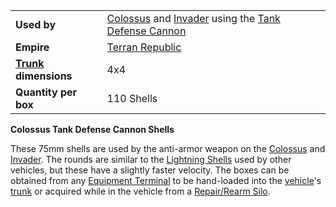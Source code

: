 |                                                 |                                                                                                                                           |
| ----------------------------------------------- | ----------------------------------------------------------------------------------------------------------------------------------------- |
| **Used by**                                     | [Colossus](../vehicles/Colossus.md) and [Invader](../vehicles/Invader.md) using the [Tank Defense Cannon](../weapons/Tank_Defense_Cannon.md) |
| **Empire**                                      | [Terran Republic](../factions/Terran_Republic.md)                                                                                              |
| **[Trunk](../terminology/Trunk.md) dimensions** | 4x4                                                                                                                                       |
| **Quantity per box**                            | 110 Shells                                                                                                                                |

**Colossus Tank Defense Cannon Shells**

These 75mm shells are used by the anti-armor weapon on the
[Colossus](../vehicles/Colossus.md) and [Invader](../vehicles/Invader.md). The
rounds are similar to the [Lightning Shells](Lightning_Shell.md) used by other
vehicles, but these have a slightly faster velocity. The boxes can be obtained
from any [Equipment Terminal](../items/Equipment_Terminal.md) to be hand-loaded
into the [vehicle](../vehicles/index.md)'s [trunk](../terminology/Trunk.md) or
acquired while in the vehicle from a
[Repair/Rearm Silo](../items/Repair_Rearm_Silo.md).
